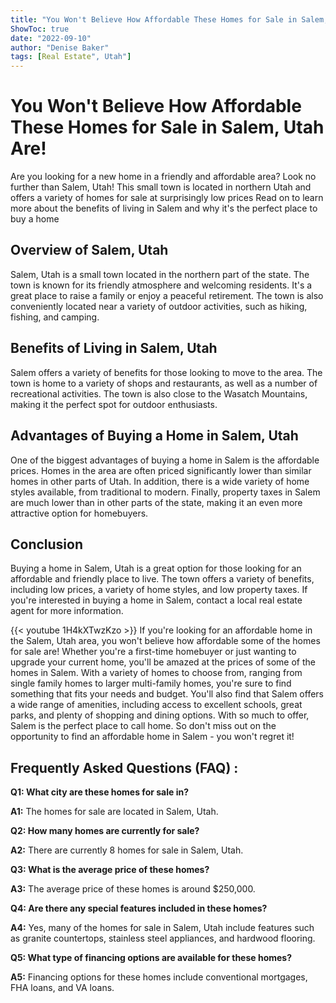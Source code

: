 ```yaml
---
title: "You Won't Believe How Affordable These Homes for Sale in Salem, Utah Are!"
ShowToc: true 
date: "2022-09-10"
author: "Denise Baker" 
tags: [Real Estate", Utah"]
---
```

# You Won't Believe How Affordable These Homes for Sale in Salem, Utah Are!

Are you looking for a new home in a friendly and affordable area? Look no further than Salem, Utah! This small town is located in northern Utah and offers a variety of homes for sale at surprisingly low prices Read on to learn more about the benefits of living in Salem and why it's the perfect place to buy a home

## Overview of Salem, Utah

Salem, Utah is a small town located in the northern part of the state. The town is known for its friendly atmosphere and welcoming residents. It's a great place to raise a family or enjoy a peaceful retirement. The town is also conveniently located near a variety of outdoor activities, such as hiking, fishing, and camping.

## Benefits of Living in Salem, Utah

Salem offers a variety of benefits for those looking to move to the area. The town is home to a variety of shops and restaurants, as well as a number of recreational activities. The town is also close to the Wasatch Mountains, making it the perfect spot for outdoor enthusiasts.

## Advantages of Buying a Home in Salem, Utah

One of the biggest advantages of buying a home in Salem is the affordable prices. Homes in the area are often priced significantly lower than similar homes in other parts of Utah. In addition, there is a wide variety of home styles available, from traditional to modern. Finally, property taxes in Salem are much lower than in other parts of the state, making it an even more attractive option for homebuyers.

## Conclusion

Buying a home in Salem, Utah is a great option for those looking for an affordable and friendly place to live. The town offers a variety of benefits, including low prices, a variety of home styles, and low property taxes. If you're interested in buying a home in Salem, contact a local real estate agent for more information.

{{< youtube 1H4kXTwzKzo >}} 
If you're looking for an affordable home in the Salem, Utah area, you won't believe how affordable some of the homes for sale are! Whether you're a first-time homebuyer or just wanting to upgrade your current home, you'll be amazed at the prices of some of the homes in Salem. With a variety of homes to choose from, ranging from single family homes to larger multi-family homes, you're sure to find something that fits your needs and budget. You'll also find that Salem offers a wide range of amenities, including access to excellent schools, great parks, and plenty of shopping and dining options. With so much to offer, Salem is the perfect place to call home. So don't miss out on the opportunity to find an affordable home in Salem - you won't regret it!

## Frequently Asked Questions (FAQ) :
**Q1: What city are these homes for sale in?**

**A1:** The homes for sale are located in Salem, Utah.

**Q2: How many homes are currently for sale?**

**A2:** There are currently 8 homes for sale in Salem, Utah.

**Q3: What is the average price of these homes?**

**A3:** The average price of these homes is around $250,000.

**Q4: Are there any special features included in these homes?**

**A4:** Yes, many of the homes for sale in Salem, Utah include features such as granite countertops, stainless steel appliances, and hardwood flooring.

**Q5: What type of financing options are available for these homes?**

**A5:** Financing options for these homes include conventional mortgages, FHA loans, and VA loans.




